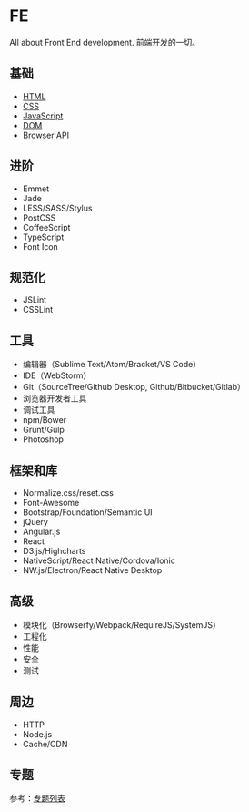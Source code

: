 FE
====

All about Front End development. 前端开发的一切。

基础
----

+ [HTML](./html/readme.md)
+ [CSS](./css/readme.md)
+ [JavaScript](./javascript/readme.md)
+ [DOM](./dom/readme.md)
+ [Browser API](./browser-api/readme.md)

进阶
----

+ Emmet
+ Jade
+ LESS/SASS/Stylus
+ PostCSS
+ CoffeeScript
+ TypeScript
+ Font Icon

规范化
----

+ JSLint
+ CSSLint

工具
----

+ 编辑器（Sublime Text/Atom/Bracket/VS Code）
+ IDE（WebStorm）
+ Git（SourceTree/Github Desktop, Github/Bitbucket/Gitlab）
+ 浏览器开发者工具
+ 调试工具
+ npm/Bower
+ Grunt/Gulp
+ Photoshop

框架和库
----

+ Normalize.css/reset.css
+ Font-Awesome
+ Bootstrap/Foundation/Semantic UI
+ jQuery
+ Angular.js
+ React
+ D3.js/Highcharts
+ NativeScript/React Native/Cordova/Ionic
+ NW.js/Electron/React Native Desktop

高级
----

+ 模块化（Browserfy/Webpack/RequireJS/SystemJS）
+ 工程化
+ 性能
+ 安全
+ 测试

周边
----

+ HTTP
+ Node.js
+ Cache/CDN

专题
----

参考：[专题列表](./demo/readme.md)
